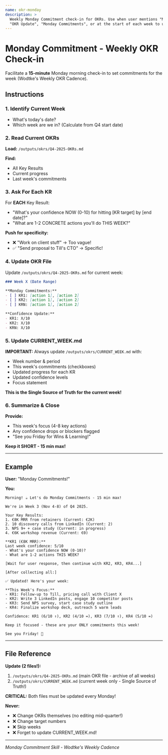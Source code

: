 ```yaml
---
name: okr-monday
description: >
  Weekly Monday Commitment check-in for OKRs. Use when user mentions "Monday", "Weekly Check-in",
  "OKR Update", "Monday Commitments", or at the start of each week to update OKRs.
---
```


# Monday Commitment - Weekly OKR Check-in

Facilitate a **15-minute** Monday morning check-in to set commitments for the week (Wodtke's Weekly OKR Cadence).

## Instructions

### 1. Identify Current Week
- What's today's date?
- Which week are we in? (Calculate from Q4 start date)

### 2. Read Current OKRs
**Load:** `/outputs/okrs/Q4-2025-OKRs.md`

**Find:**
- All Key Results
- Current progress
- Last week's commitments

### 3. Ask For Each KR
For **EACH** Key Result:
- "What's your confidence NOW (0-10) for hitting [KR target] by [end date]?"
- "What are 1-2 CONCRETE actions you'll do THIS WEEK?"

**Push for specificity:**
- ❌ "Work on client stuff" → Too vague!
- ✅ "Send proposal to Till's CTO" → Specific!

### 4. Update OKR File
Update `/outputs/okrs/Q4-2025-OKRs.md` for current week:

```markdown
### Week X (Date Range)

**Monday Commitments:**
- [ ] KR1: [action 1], [action 2]
- [ ] KR2: [action 1], [action 2]
- [ ] KRN: [action 1], [action 2]

**Confidence Update:**
- KR1: X/10
- KR2: X/10
- KRN: X/10
```

### 5. Update CURRENT_WEEK.md
**IMPORTANT:** Always update `/outputs/okrs/CURRENT_WEEK.md` with:

- Week number & period
- This week's commitments (checkboxes)
- Updated progress for each KR
- Updated confidence levels
- Focus statement

**This is the Single Source of Truth for the current week!**

### 6. Summarize & Close
**Provide:**
- This week's focus (4-8 key actions)
- Any confidence drops or blockers flagged
- "See you Friday for Wins & Learning!"

**Keep it SHORT - 15 min max!**

---

## Example

**User:** "Monday Commitments!"

**You:**
```
Morning! ☕ Let's do Monday Commitments - 15 min max!

We're in Week 3 (Nov 4-8) of Q4 2025.

Your Key Results:
1. €8K MRR from retainers (Current: €2K)
2. 10 discovery calls from LinkedIn (Current: 2)
3. NPS 9+ + case study (Current: in progress)
4. €6K workshop revenue (Current: €0)

**KR1 (€8K MRR):**
Last week confidence: 5/10
- What's your confidence NOW (0-10)?
- What are 1-2 actions THIS WEEK?

[Wait for user response, then continue with KR2, KR3, KR4...]

[After collecting all:]

✅ Updated! Here's your week:

**This Week's Focus:**
- KR1: Follow-up to Till, pricing call with Client X
- KR2: Write 3 LinkedIn posts, engage 10 competitor posts
- KR3: Send NPS survey, start case study outline
- KR4: Finalize workshop deck, outreach 5 warm leads

Confidence: KR1 (6/10 ↑), KR2 (4/10 =), KR3 (7/10 ↑), KR4 (5/10 =)

Keep it focused - these are your ONLY commitments this week!

See you Friday! 🎉
```

---

## File Reference

**Update (2 files!):**
1. `/outputs/okrs/Q4-2025-OKRs.md` (main OKR file - archive of all weeks)
2. `/outputs/okrs/CURRENT_WEEK.md` (current week only - Single Source of Truth!)

**CRITICAL:** Both files must be updated every Monday!

**Never:**
- ❌ Change OKRs themselves (no editing mid-quarter!)
- ❌ Change target numbers
- ❌ Skip weeks
- ❌ Forget to update CURRENT_WEEK.md!

---

*Monday Commitment Skill - Wodtke's Weekly Cadence*
